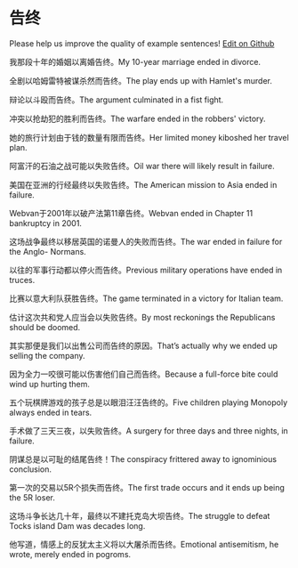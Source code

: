 # 告终

Please help us improve the quality of example sentences! [Edit on Github](https://github.com/jiyushe/jiyu-example-sentence-source/blob/main/chinese/gaozhong.md)

<p><span class="chinese">我那段十年的婚姻以离婚告终。</span><span class="english">My 10-year marriage ended in divorce.</span></p>

<p><span class="chinese">全剧以哈姆雷特被谋杀然而告终。</span><span class="english">The play ends up with Hamlet's murder.</span></p>

<p><span class="chinese">辩论以斗殴而告终。</span><span class="english">The argument culminated in a fist fight.</span></p>

<p><span class="chinese">冲突以抢劫犯的胜利而告终。</span><span class="english">The warfare ended in the robbers' victory.</span></p>

<p><span class="chinese">她的旅行计划由于钱的数量有限而告终。</span><span class="english">Her limited money kiboshed her travel plan.</span></p>

<p><span class="chinese">阿富汗的石油之战可能以失败告终。</span><span class="english">Oil war there will likely result in failure.</span></p>

<p><span class="chinese">美国在亚洲的行经最终以失败告终。</span><span class="english">The American mission to Asia ended in failure.</span></p>

<p><span class="chinese">Webvan于2001年以破产法第11章告终。</span><span class="english">Webvan ended in Chapter 11 bankruptcy in 2001.</span></p>

<p><span class="chinese">这场战争最终以移居英国的诺曼人的失败而告终。</span><span class="english">The war ended in failure for the Anglo- Normans.</span></p>

<p><span class="chinese">以往的军事行动都以停火而告终。</span><span class="english">Previous military operations have ended in truces.</span></p>

<p><span class="chinese">比赛以意大利队获胜告终。</span><span class="english">The game terminated in a victory for Italian team.</span></p>

<p><span class="chinese">估计这次共和党人应当会以失败告终。</span><span class="english">By most reckonings the Republicans should be doomed.</span></p>

<p><span class="chinese">其实那便是我们以出售公司而告终的原因。</span><span class="english">That’s actually why we ended up selling the company.</span></p>

<p><span class="chinese">因为全力一咬很可能以伤害他们自己而告终。</span><span class="english">Because a full-force bite could wind up hurting them.</span></p>

<p><span class="chinese">五个玩棋牌游戏的孩子总是以眼泪汪汪告终的。</span><span class="english">Five children playing Monopoly always ended in tears.</span></p>

<p><span class="chinese">手术做了三天三夜，以失败告终。</span><span class="english">A surgery for three days and three nights, in failure.</span></p>

<p><span class="chinese">阴谋总是以可耻的结尾告终！</span><span class="english">The conspiracy frittered away to ignominious conclusion.</span></p>

<p><span class="chinese">第一次的交易以5R个损失而告终。</span><span class="english">The first trade occurs and it ends up being the 5R loser.</span></p>

<p><span class="chinese">这场斗争长达几十年，最终以不建托克岛大坝告终。</span><span class="english">The struggle to defeat Tocks island Dam was decades long.</span></p>

<p><span class="chinese">他写道，情感上的反犹太主义将以大屠杀而告终。</span><span class="english">Emotional antisemitism, he wrote, merely ended in pogroms.</span></p>


